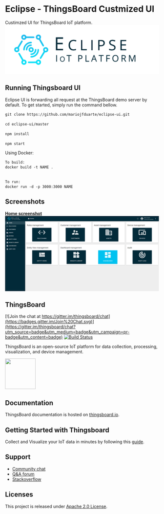 # Eclipse - ThingsBoard Custmized UI

Custimzed UI for ThingsBoard IoT platform.
[![Logo eclipse](./src/assets/artwork/logo_b.png "Logo Eclipse")](./src/assets/artwork/logo_b.png)

## Running Thingsboard UI

Eclipse UI is forwarding all request at the ThingsBoard demo server by default. To get started, simply run the command bellow.

```
git clone https://github.com/mariojfduarte/eclipse-ui.git

cd eclipse-ui/master

npm install

npm start

```

Using Docker:

```
To build:
docker build -t NAME .


To run:
docker run -d -p 3000:3000 NAME
```


## Screenshots
[**Home screenshot**](./src/assets/artwork/home.png)
[![Home screenshot](./src/assets/artwork/home.png "Home Screenshot")](./src/assets/artwork/home.png)


## ThingsBoard
[![Join the chat at https://gitter.im/thingsboard/chat](https://badges.gitter.im/Join%20Chat.svg)](https://gitter.im/thingsboard/chat?utm_source=badge&utm_medium=badge&utm_campaign=pr-badge&utm_content=badge)
[![Build Status](https://travis-ci.org/thingsboard/thingsboard.svg?branch=master)](https://travis-ci.org/thingsboard/thingsboard)

ThingsBoard is an open-source IoT platform for data collection, processing, visualization, and device management.

<img src="https://raw.githubusercontent.com/thingsboard/thingsboard/master/img/logo.png?raw=true" width="100" height="100">

## Documentation

ThingsBoard documentation is hosted on [thingsboard.io](https://thingsboard.io/docs).

## Getting Started with Thingsboard

Collect and Visualize your IoT data in minutes by following this [guide](https://thingsboard.io/docs/getting-started-guides/helloworld/).

## Support

 - [Community chat](https://gitter.im/thingsboard/chat)
 - [Q&A forum](https://groups.google.com/forum/#!forum/thingsboard)
 - [Stackoverflow](http://stackoverflow.com/questions/tagged/thingsboard)

## Licenses

This project is released under [Apache 2.0 License](./LICENSE).
